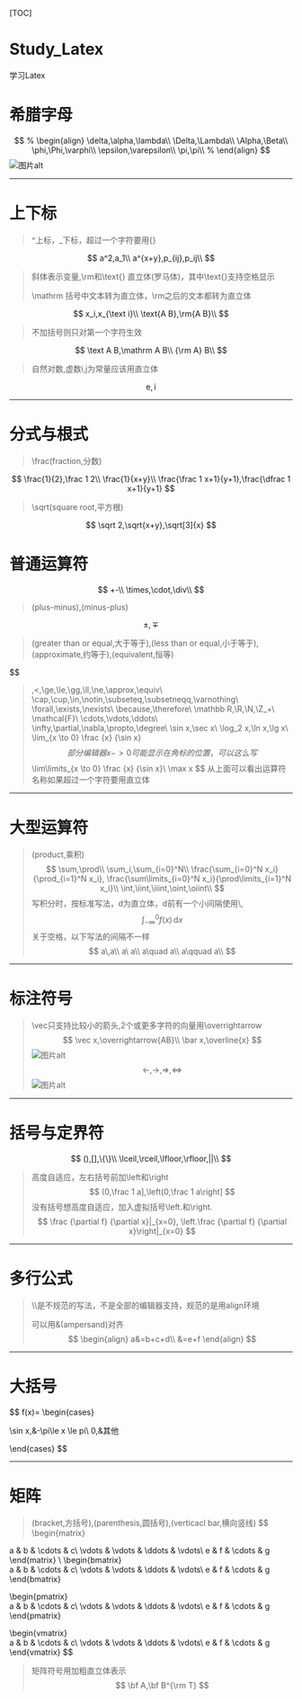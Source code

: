 [TOC]
# Study_Latex
学习Latex

# 希腊字母
$$
% \begin{align}
\delta,\alpha,\lambda\\
\Delta,\Lambda\\
\Alpha,\Beta\\
\phi,\Phi,\varphi\\
\epsilon,\varepsilon\\
\pi,\pi\\
% \end{align}
$$
![图片alt](res\png\image.png "图片title")
___

# 上下标
> ^上标，_下标，超过一个字符要用{}
> 
$$
a^2,a_1\\
a^{x+y},p_{ij},p_ij\\
$$
> 斜体表示变量,\rm和\text{} 直立体(罗马体)，其中\text{}支持空格显示
> 
> \mathrm 括号中文本转为直立体，\rm之后的文本都转为直立体
> 
$$
x_i,x_{\text i}\\
\text{A B},\rm{A B}\\
$$
> 不加括号则只对第一个字符生效
> 
$$
\text A B,\mathrm A B\\
{\rm A} B\\
$$
> 自然对数,虚数i,j为常量应该用直立体
> 
$$
\text{e},\text{i}
$$
___
# 分式与根式
> \frac(fraction,分数)
> 
$$
\frac{1}{2},\frac 1 2\\
\frac{1}{x+y}\\
\frac{\frac 1 x+1}{y+1},\frac{\dfrac 1 x+1}{y+1}
$$
> \sqrt(square root,平方根)
>
$$
\sqrt 2,\sqrt{x+y},\sqrt[3]{x}
$$

# 普通运算符
$$
+-\\
\times,\cdot,\div\\
$$
> (plus-minus),(minus-plus)
>
$$
\pm,\mp
$$
> (greater than or equal,大于等于),(less than or equal,小于等于),(approximate,约等于),(equivalent,恒等)
> 
$$
>,<,\ge,\le,\gg,\ll,\ne,\approx,\equiv\\
\cap,\cup,\in,\notin,\subseteq,\subsetneqq,\varnothing\\
\forall,\exists,\nexists\\
\because,\therefore\\
\mathbb R,\R,\N,\Z_+\\
\mathcal{F}\\
\cdots,\vdots,\ddots\\
\infty,\partial,\nabla,\propto,\degree\\
\sin x,\sec x\\
\log_2 x,\ln x,\lg x\\
\lim_{x \to 0} \frac {x} {\sin x}
$$
> 部分编辑器x->0可能显示在角标的位置，可以这么写
$$
\lim\limits_{x \to 0} \frac {x} {\sin x}\\
\max x
$$
> 从上面可以看出运算符名称如果超过一个字符要用直立体
___
# 大型运算符
>(product,乘积)
$$
\sum,\prod\\
\sum_i,\sum_{i=0}^N\\
\frac{\sum_{i=0}^N x_i}{\prod_{i=1}^N x_i},
\frac{\sum\limits_{i=0}^N x_i}{\prod\limits_{i=1}^N x_i}\\
\int,\iint,\iiint,\oint,\oiint\\
$$
> 写积分时，按标准写法，d为直立体，d前有一个小间隔使用\\,
$$
\int_{-\infty}^0 f(x)\,\text{d}x
$$
> 关于空格，以下写法的间隔不一样
$$
a\,a\\
a\ a\\
a\quad a\\
a\qquad a\\
$$
___
# 标注符号
>\vec只支持比较小的箭头,2个或更多字符的向量用\overrightarrow
$$
\vec x,\overrightarrow{AB}\\
\bar x,\overline{x}
$$
![图片alt](res\png\image2.png "图片title")
$$
\leftarrow,\rightarrow,\Rightarrow,\Leftrightarrow
$$
![图片alt](res\png\image3.png "图片title")
___
# 括号与定界符
$$
(),[],\{\}\\
\lceil,\rceil,\lfloor,\rfloor,||\\
$$
> 高度自适应，左右括号前加\left和\right
$$
(0,\frac 1 a],\left(0,\frac 1 a\right]
$$
> 没有括号想高度自适应，加入虚拟括号\left.和\right.
$$
\frac {\partial f} {\partial x}|_{x=0},
\left.\frac {\partial f} {\partial x}\right|_{x=0}
$$
___
# 多行公式
> \\\\是不规范的写法，不是全部的编辑器支持，规范的是用align环境
>
> 可以用&(ampersand)对齐
$$
\begin{align}
a&=b+c+d\\
&=e+f
\end{align}
$$
___
# 大括号
$$
f(x)=
\begin{cases}
    
\sin x,&-\pi\le x \le pi\\
0,&其他


\end{cases}
$$
___
# 矩阵
> (bracket,方括号),(parenthesis,圆括号),(verticacl bar,横向竖线)
$$
\begin{matrix}
    
a & b & \cdots & c\\
\vdots & \vdots & \ddots & \vdots\\
e & f & \cdots & g
\end{matrix}
\\
\begin{bmatrix}    
a & b & \cdots & c\\
\vdots & \vdots & \ddots & \vdots\\
e & f & \cdots & g
\end{bmatrix}

\begin{pmatrix}    
a & b & \cdots & c\\
\vdots & \vdots & \ddots & \vdots\\
e & f & \cdots & g
\end{pmatrix}

\begin{vmatrix}    
a & b & \cdots & c\\
\vdots & \vdots & \ddots & \vdots\\
e & f & \cdots & g
\end{vmatrix}
$$
> 矩阵符号用加粗直立体表示
$$
\bf A,\bf B^{\rm T}
$$